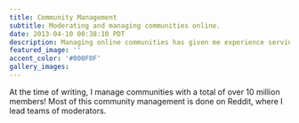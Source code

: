 ```yaml
---
title: Community Management
subtitle: Moderating and managing communities online.
date: 2013-04-10 00:38:10 PDT
description: Managing online communities has given me experience serving people, removing inappropriate content from the web, and learning to be part of a team.
featured_image: ''
accent_color: '#800F0F'
gallery_images: 
---
```


At the time of writing, I manage communities with a total of over 10 million members! Most of this community management is done on Reddit, where I lead teams of moderators.
